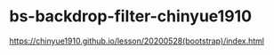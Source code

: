 # bs-backdrop-filter-chinyue1910
https://chinyue1910.github.io/lesson/20200528(bootstrap)/index.html

